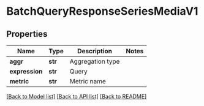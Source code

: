 # BatchQueryResponseSeriesMediaV1

## Properties
Name | Type | Description | Notes
------------ | ------------- | ------------- | -------------
**aggr** | **str** | Aggregation type | 
**expression** | **str** | Query | 
**metric** | **str** | Metric name | 

[[Back to Model list]](../README.md#documentation-for-models) [[Back to API list]](../README.md#documentation-for-api-endpoints) [[Back to README]](../README.md)



